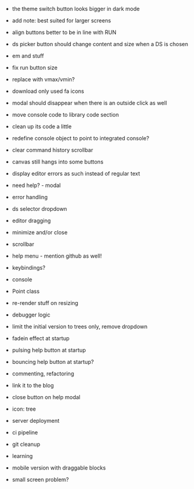 - the theme switch button looks bigger in dark mode
- add note: best suited for larger screens
- align buttons better to be in line with RUN
- ds picker button should change content and size when a DS is chosen
- em and stuff
- fix run button size
- replace with vmax/vmin?
- download only used fa icons
- modal should disappear when there is an outside click as well
- move console code to library code section
- clean up its code a little
- redefine console object to point to integrated console?
- clear command history scrollbar
- canvas still hangs into some buttons
- display editor errors as such instead of regular text

- need help? - modal
- error handling
- ds selector dropdown
- editor dragging
- minimize and/or close
- scrollbar
- help menu - mention github as well!
- keybindings?
- console
- Point class
- re-render stuff on resizing
- debugger logic
- limit the initial version to trees only, remove dropdown
- fadein effect at startup
- pulsing help button at startup
- bouncing help button at startup?
- commenting, refactoring
- link it to the blog
- close button on help modal
- icon: tree

- server deployment
- ci pipeline
- git cleanup
- learning
- mobile version with draggable blocks

- small screen problem?